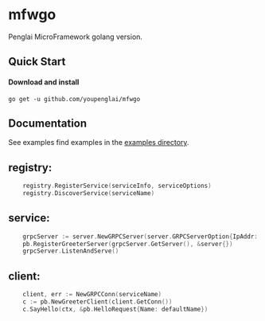 # mfwgo
Penglai MicroFramework golang version.

## Quick Start

#### Download and install

    go get -u github.com/youpenglai/mfwgo

Documentation
-------------
See examples find examples in the [examples directory](examples/).

registry:
-------------
```go
    registry.RegisterService(serviceInfo, serviceOptions)
    registry.DiscoverService(serviceName)
```

service:
-------------
```go
    grpcServer := server.NewGRPCServer(server.GRPCServerOption{IpAddr: ipAddr, Port: port})
    pb.RegisterGreeterServer(grpcServer.GetServer(), &server{})
    grpcServer.ListenAndServe()
```

client:
-------------
```go
    client, err := NewGRPCConn(serviceName)
    c := pb.NewGreeterClient(client.GetConn())
    c.SayHello(ctx, &pb.HelloRequest{Name: defaultName})
```